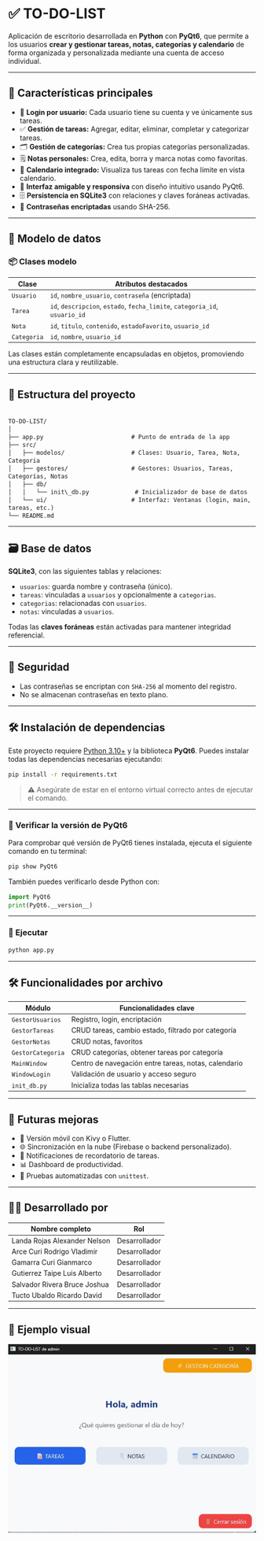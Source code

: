 # ✅ TO-DO-LIST

Aplicación de escritorio desarrollada en **Python** con **PyQt6**, que permite a los usuarios **crear y gestionar tareas, notas, categorías y calendario** de forma organizada y personalizada mediante una cuenta de acceso individual.

---

## 📌 Características principales

- 🔐 **Login por usuario:** Cada usuario tiene su cuenta y ve únicamente sus tareas.
- ✅ **Gestión de tareas:** Agregar, editar, eliminar, completar y categorizar tareas.
- 🗂️ **Gestión de categorías:** Crea tus propias categorías personalizadas.
- 🗒️ **Notas personales:** Crea, edita, borra y marca notas como favoritas.
- 📅 **Calendario integrado:** Visualiza tus tareas con fecha límite en vista calendario.
- 🎨 **Interfaz amigable y responsiva** con diseño intuitivo usando PyQt6.
- 🗄️ **Persistencia en SQLite3** con relaciones y claves foráneas activadas.
- 🔐 **Contraseñas encriptadas** usando SHA-256.

---

## 🧠 Modelo de datos

### 📦 Clases modelo

| Clase     | Atributos destacados |
|-----------|----------------------|
| `Usuario` | `id`, `nombre_usuario`, `contraseña` (encriptada) |
| `Tarea`   | `id`, `descripcion`, `estado`, `fecha_limite`, `categoria_id`, `usuario_id` |
| `Nota`    | `id`, `titulo`, `contenido`, `estadoFavorito`, `usuario_id` |
| `Categoria` | `id`, `nombre`, `usuario_id` |

Las clases están completamente encapsuladas en objetos, promoviendo una estructura clara y reutilizable.

---

## 🧰 Estructura del proyecto

```

TO-DO-LIST/
│
├── app.py                         # Punto de entrada de la app
├── src/
│   ├── modelos/                   # Clases: Usuario, Tarea, Nota, Categoria
│   ├── gestores/                  # Gestores: Usuarios, Tareas, Categorías, Notas
│   ├── db/
│   │   └── init\_db.py             # Inicializador de base de datos
│   └── ui/                        # Interfaz: Ventanas (login, main, tareas, etc.)
└── README.md

````

---

## 🗃️ Base de datos

**SQLite3**, con las siguientes tablas y relaciones:

- `usuarios`: guarda nombre y contraseña (único).
- `tareas`: vinculadas a `usuarios` y opcionalmente a `categorias`.
- `categorias`: relacionadas con `usuarios`.
- `notas`: vinculadas a `usuarios`.

Todas las **claves foráneas** están activadas para mantener integridad referencial.

---

## 🔑 Seguridad

- Las contraseñas se encriptan con `SHA-256` al momento del registro.
- No se almacenan contraseñas en texto plano.

---

## 🛠 Instalación de dependencias

Este proyecto requiere [Python 3.10+](https://www.python.org/downloads/) y la biblioteca **PyQt6**. Puedes instalar todas las dependencias necesarias ejecutando:

```bash
pip install -r requirements.txt
```

> ⚠️ Asegúrate de estar en el entorno virtual correcto antes de ejecutar el comando.

---

### 📌 Verificar la versión de PyQt6

Para comprobar qué versión de PyQt6 tienes instalada, ejecuta el siguiente comando en tu terminal:

```bash
pip show PyQt6
```

También puedes verificarlo desde Python con:

```python
import PyQt6
print(PyQt6.__version__)
```

---
### 📌 Ejecutar

```bash
python app.py
```

---

## 🛠️ Funcionalidades por archivo

| Módulo            | Funcionalidades clave                                |
| ----------------- | ---------------------------------------------------- |
| `GestorUsuarios`  | Registro, login, encriptación                        |
| `GestorTareas`    | CRUD tareas, cambio estado, filtrado por categoría   |
| `GestorNotas`     | CRUD notas, favoritos                                |
| `GestorCategoria` | CRUD categorías, obtener tareas por categoría        |
| `MainWindow`      | Centro de navegación entre tareas, notas, calendario |
| `WindowLogin`     | Validación de usuario y acceso seguro                |
| `init_db.py`      | Inicializa todas las tablas necesarias               |

---

## 🚀 Futuras mejoras

* 📱 Versión móvil con Kivy o Flutter.
* 🌐 Sincronización en la nube (Firebase o backend personalizado).
* 🔔 Notificaciones de recordatorio de tareas.
* 📊 Dashboard de productividad.
* 🧪 Pruebas automatizadas con `unittest`.

---

## 👨‍💻 Desarrollado por

| Nombre completo                   | Rol               |
|-----------------------------------|-------------------|
| Landa Rojas Alexander Nelson      | Desarrollador     |
| Arce Curi Rodrigo Vladimir        | Desarrollador     |
| Gamarra Curi Gianmarco            | Desarrollador     |
| Gutierrez Taipe Luis Alberto      | Desarrollador     |
| Salvador Rivera Bruce Joshua      | Desarrollador     |
| Tucto Ubaldo Ricardo David        | Desarrollador     |

---

## 🧪 Ejemplo visual

![preview](src/assets/preview.jpg) <!-- Si algún día tienes una imagen -->

